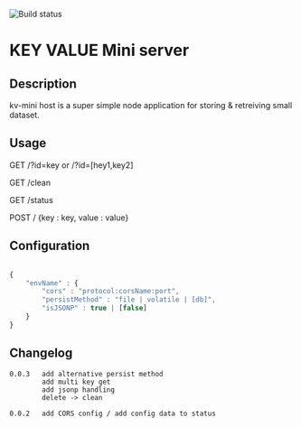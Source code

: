 ![Build status](https://travis-ci.org/Julien-laville/kv-mini-host.svg?branch=master)

# KEY VALUE Mini server 

## Description

kv-mini host is a super simple node application for storing & retreiving small dataset.


## Usage

GET /?id=key or /?id=\[hey1,key2\]

GET /clean

GET /status

POST / {key : key, value : value}




## Configuration
```javascript

{
    "envName" : {
        "cors" : "protocol:corsName:port",
        "persistMethod" : "file | volatile | [db]",
        "isJSONP" : true | [false]
    }
}
```

## Changelog
    0.0.3   add alternative persist method
            add multi key get
            add jsonp handling
            delete -> clean

    0.0.2   add CORS config / add config data to status

